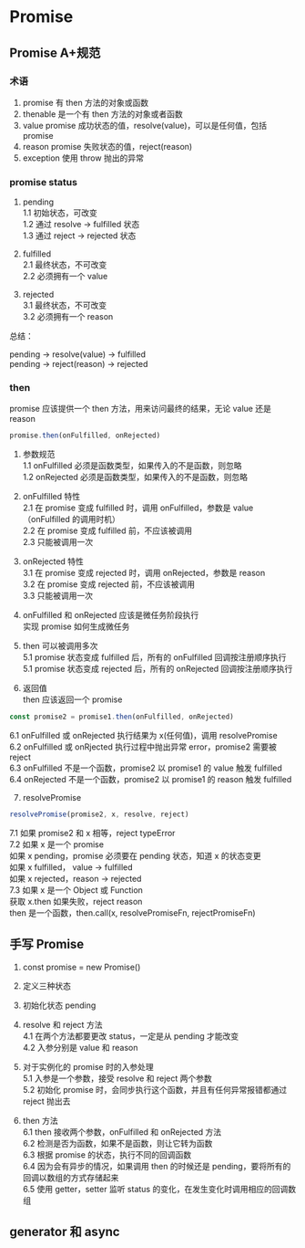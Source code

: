 # Promise

## Promise A+规范

### 术语

1. promise 有 then 方法的对象或函数
2. thenable 是一个有 then 方法的对象或者函数
3. value promise 成功状态的值，resolve(value)，可以是任何值，包括 promise
4. reason promise 失败状态的值，reject(reason)
5. exception 使用 throw 抛出的异常

### promise status

1. pending  
   1.1 初始状态，可改变  
   1.2 通过 resolve -> fulfilled 状态  
   1.3 通过 reject -> rejected 状态  

2. fulfilled  
   2.1 最终状态，不可改变  
   2.2 必须拥有一个 value  

3. rejected  
   3.1 最终状态，不可改变  
   3.2 必须拥有一个 reason  

总结：

pending -> resolve(value) -> fulfilled  
pending -> reject(reason) -> rejected  

### then

promise 应该提供一个 then 方法，用来访问最终的结果，无论 value 还是 reason  

```js
promise.then(onFulfilled, onRejected)
```

1. 参数规范  
   1.1 onFulfilled 必须是函数类型，如果传入的不是函数，则忽略  
   1.2 onRejected 必须是函数类型，如果传入的不是函数，则忽略  

2. onFulfilled 特性  
   2.1 在 promise 变成 fulfilled 时，调用 onFulfilled，参数是 value（onFulfilled 的调用时机）  
   2.2 在 promise 变成 fulfilled 前，不应该被调用  
   2.3 只能被调用一次  

3. onRejected 特性  
   3.1 在 promise 变成 rejected 时，调用 onRejected，参数是 reason  
   3.2 在 promise 变成 rejected 前，不应该被调用  
   3.3 只能被调用一次  

4. onFulfilled 和 onRejected 应该是微任务阶段执行    
   实现 promise 如何生成微任务  

5. then 可以被调用多次  
   5.1 promise 状态变成 fulfilled 后，所有的 onFulfilled 回调按注册顺序执行  
   5.1 promise 状态变成 rejected 后，所有的 onRejected 回调按注册顺序执行  

6. 返回值  
   then 应该返回一个 promise

```js
const promise2 = promise1.then(onFulfilled, onRejected)
```

6.1 onFulfilled 或 onRejected 执行结果为 x(任何值)，调用 resolvePromise  
6.2 onFulfilled 或 onRjected 执行过程中抛出异常 error，promise2 需要被 reject  
6.3 onFulfilled 不是一个函数，promise2 以 promise1 的 value 触发 fulfilled  
6.4 onRejected 不是一个函数，promise2 以 promise1 的 reason 触发 fulfilled  

7. resolvePromise

```js
resolvePromise(promise2, x, resolve, reject)
```

7.1 如果 promise2 和 x 相等，reject typeError    
7.2 如果 x 是一个 promise   
如果 x pending，promise 必须要在 pending 状态，知道 x 的状态变更  
如果 x fulfilled， value -> fulfilled  
如果 x rejected，reason -> rejected  
7.3 如果 x 是一个 Object 或 Function  
获取 x.then 如果失败，reject reason  
then 是一个函数，then.call(x, resolvePromiseFn, rejectPromiseFn)  

## 手写 Promise

1. const promise = new Promise()

2. 定义三种状态

3. 初始化状态 pending

4. resolve 和 reject 方法  
   4.1 在两个方法都要更改 status，一定是从 pending 才能改变  
   4.2 入参分别是 value 和 reason  

5. 对于实例化的 promise 时的入参处理  
   5.1 入参是一个参数，接受 resolve 和 reject 两个参数  
   5.2 初始化 promise 时，会同步执行这个函数，并且有任何异常报错都通过 reject 抛出去  

6. then 方法  
   6.1 then 接收两个参数，onFulfilled 和 onRejected 方法  
   6.2 检测是否为函数，如果不是函数，则让它转为函数  
   6.3 根据 promise 的状态，执行不同的回调函数  
   6.4 因为会有异步的情况，如果调用 then 的时候还是 pending，要将所有的回调以数组的方式存储起来  
   6.5 使用 getter，setter 监听 status 的变化，在发生变化时调用相应的回调数组  

## generator 和 async

